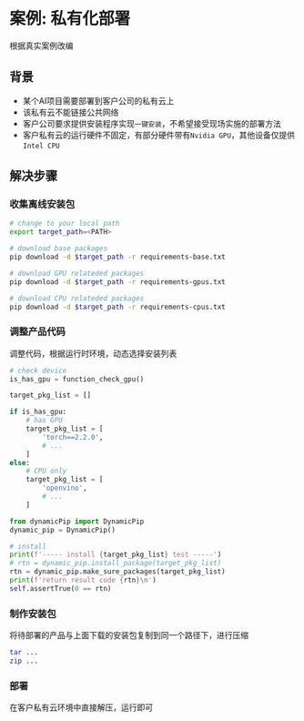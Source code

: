 # 案例: 私有化部署

根据真实案例改编

## 背景
- 某个AI项目需要部署到客户公司的私有云上
- 该私有云不能链接公共网络
- 客户公司要求提供安装程序实现`一键安装`，不希望接受现场实施的部署方法
- 客户私有云的运行硬件不固定，有部分硬件带有`Nvidia GPU`，其他设备仅提供`Intel CPU`

## 解决步骤

### 收集离线安装包

```sh
# change to your local path
export target_path=<PATH>

# download base packages
pip download -d $target_path -r requirements-base.txt

# download GPU relateded packages
pip download -d $target_path -r requirements-gpus.txt

# download CPU relateded packages
pip download -d $target_path -r requirements-cpus.txt
```
### 调整产品代码
调整代码，根据运行时环境，动态选择安装列表

```python
# check device
is_has_gpu = function_check_gpu()

target_pkg_list = []

if is_has_gpu:
    # has GPU
    target_pkg_list = [
        'torch==2.2.0',
        # ...
    ]
else:
    # CPU only
    target_pkg_list = [
        'openvino',
        # ...
    ]

from dynamicPip import DynamicPip
dynamic_pip = DynamicPip()

# install
print(f'----- install {target_pkg_list} test -----')
# rtn = dynamic_pip.install_package(target_pkg_list)
rtn = dynamic_pip.make_sure_packages(target_pkg_list)
print(f'return result code {rtn}\n')
self.assertTrue(0 == rtn)
```

### 制作安装包
将待部署的产品与上面下载的安装包复制到同一个路径下，进行压缩

```sh
tar ...
zip ...
```

### 部署
在客户私有云环境中直接解压，运行即可
